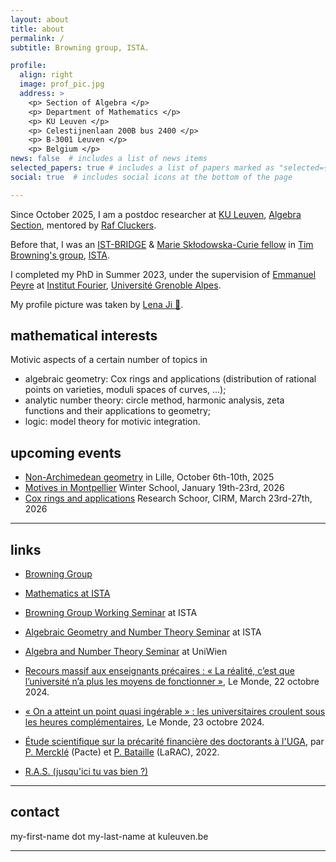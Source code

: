 ```yaml
---
layout: about
title: about
permalink: /
subtitle: Browning group, ISTA. 

profile:
  align: right
  image: prof_pic.jpg
  address: >
    <p> Section of Algebra </p>
    <p> Department of Mathematics </p>
    <p> KU Leuven </p>
    <p> Celestijnenlaan 200B bus 2400 </p>
    <p> B-3001 Leuven </p>
    <p> Belgium </p> 
news: false  # includes a list of news items
selected_papers: true # includes a list of papers marked as "selected={true}"
social: true  # includes social icons at the bottom of the page

---
```



Since October 2025, I am a postdoc researcher at [KU Leuven](https://www.kuleuven.be/), [Algebra Section](https://wis.kuleuven.be/algebra),
mentored by [Raf Cluckers](https://rcluckers.perso.math.cnrs.fr/). 

Before that, 
I was an [IST-BRIDGE](https://ist.ac.at/en/education/postdocs/ist-bridge/) 
& [Marie Skłodowska-Curie fellow](https://cordis.europa.eu/project/id/101034413/en)
in [Tim Browning's group](https://ist.ac.at/en/research/browning-group/), 
[ISTA](https://ist.ac.at).

I completed my PhD in Summer 2023,
under the supervision of [Emmanuel Peyre](https://www-fourier.univ-grenoble-alpes.fr/~peyre) at 
[Institut Fourier](https://www-fourier.univ-grenoble-alpes.fr),
[Université Grenoble Alpes](https://www.univ-grenoble-alpes.fr/). 

My profile picture was taken by [Lena Ji 🧁](https://lji.web.illinois.edu/).

## mathematical interests 

Motivic aspects of a certain number of topics in
- algebraic geometry: Cox rings and applications (distribution of rational points on varieties, moduli spaces of curves, ...);
- analytic number theory: circle method, harmonic analysis, zeta functions and their applications to geometry;
- logic: model theory for motivic integration. 
 
## upcoming events
- [Non-Archimedean geometry](https://www.mathconf.org/nag2025) in Lille, October 6th-10th, 2025
- [Motives in Montpellier](https://imag.umontpellier.fr/~tomic/school2026/) Winter School, January 19th-23rd, 2026
- [Cox rings and applications](https://conferences.cirm-math.fr/3488.html) Research Schoor, CIRM, March 23rd-27th, 2026

---

## links 

- [Browning Group](https://ist.ac.at/en/research/browning-group/)
- [Mathematics at ISTA](https://mathematics.pages.ist.ac.at/research/)
- [Browning Group Working Seminar](https://number-theory.pages.ist.ac.at/) at ISTA
- [Algebraic Geometry and Number Theory Seminar](https://algebraic-geometry.pages.ist.ac.at/) at ISTA
- [Algebra and Number Theory Seminar](https://mathematik.univie.ac.at/en/research/seminars/seminar-algebra-and-number-theory/) at UniWien


- [Recours massif aux enseignants précaires : « La réalité, c’est que l’université n’a plus les moyens de fonctionner »](https://www.lemonde.fr/campus/article/2024/10/22/recours-massif-aux-enseignants-precaires-la-realite-c-est-que-l-universite-n-a-plus-les-moyens-de-fonctionner_6357910_4401467.html), Le Monde, 22 octobre 2024.
- [« On a atteint un point quasi ingérable » : les universitaires croulent sous les heures complémentaires](https://www.lemonde.fr/campus/article/2024/10/23/on-a-atteint-un-point-quasi-ingerable-les-universitaires-croulent-sous-les-heures-complementaires_6358441_4401467.html), Le Monde, 23 octobre 2024. 
- [Étude scientifique sur la précarité financière des doctorants à l'UGA](https://doctorat.univ-grenoble-alpes.fr/actualites-du-doctorat/etude-scientifique-sur-la-precarite-financiere-des-doctorants-uga-1176629.kjsp), par [P. Mercklé](https://www.pacte-grenoble.fr/fr/pierre-merckle) (Pacte) et [P. Bataille](https://www.larac.fr/larac-members/bataille-pierre) (LaRAC), 2022. 
- [R.A.S. (jusqu'ici tu vas bien ?)](https://www.youtube.com/watch?v=xKH7Dpkclao)

---

## contact 
my-first-name dot my-last-name at kuleuven.be

---